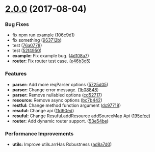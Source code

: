 <a name="2.0.0"></a>
# [2.0.0](https://github.com/lleohao/restful/compare/v1.2.2...v2.0.0) (2017-08-04)


### Bug Fixes

* fix npm run example ([106c9d1](https://github.com/lleohao/restful/commit/106c9d1))
* fix something ([963712b](https://github.com/lleohao/restful/commit/963712b))
* test ([76a0778](https://github.com/lleohao/restful/commit/76a0778))
* test ([52f4950](https://github.com/lleohao/restful/commit/52f4950))
* **example:** Fix example bug. ([4d108a7](https://github.com/lleohao/restful/commit/4d108a7))
* **router:** Fix router test case. ([e46b3d5](https://github.com/lleohao/restful/commit/e46b3d5))


### Features

* **parser:** Add more reqParser options ([5725d05](https://github.com/lleohao/restful/commit/5725d05))
* **parser:** Change error message. ([1b08848](https://github.com/lleohao/restful/commit/1b08848))
* **parser:** Remove nullabled options ([cd52717](https://github.com/lleohao/restful/commit/cd52717))
* **resource:** Remove async options ([bc7b442](https://github.com/lleohao/restful/commit/bc7b442))
* **restful:** Change method function argument ([dc97718](https://github.com/lleohao/restful/commit/dc97718))
* **resuful:** Change api ([11d90ed](https://github.com/lleohao/restful/commit/11d90ed))
* **resuful:** Change Resuful.addResource addSourceMap Api ([195efce](https://github.com/lleohao/restful/commit/195efce))
* **router:** Add dynamic router support. ([53e54be](https://github.com/lleohao/restful/commit/53e54be))


### Performance Improvements

* **utils:** Improve utils.arrHas Robustness ([ad8a7d0](https://github.com/lleohao/restful/commit/ad8a7d0))



